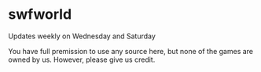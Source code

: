 # swfworld
Updates weekly on Wednesday and Saturday

You have full premission to use any source here, but none of the games are owned by us. However, please give us credit.
